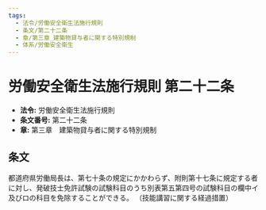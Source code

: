```yaml
---
tags:
  - 法令/労働安全衛生法施行規則
  - 条文/第二十二条
  - 章/第三章_建築物貸与者に関する特別規制
  - 体系/労働安全衛生
---
```

# 労働安全衛生法施行規則 第二十二条

- **法令:** 労働安全衛生法施行規則
- **条文番号:** 第二十二条
- **章:** 第三章　建築物貸与者に関する特別規制

## 条文
都道府県労働局長は、第七十条の規定にかかわらず、附則第十七条に規定する者に対し、発破技士免許試験の試験科目のうち別表第五第四号の試験科目の欄中イ及びロの科目を免除することができる。
（技能講習に関する経過措置）

